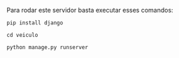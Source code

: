 Para rodar este servidor basta executar esses comandos:

```pip install django```

```cd veiculo```


```python manage.py runserver```
